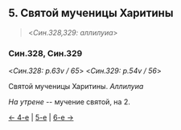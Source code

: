 
## 5. Святой мученицы Харитины

> <*Син.328,329: аллилуиа*>

### Син.328, Син.329

<*Син.328: p.63v / 65*>
<*Син.329: p.54v / 56*>

Святой мученицы Харитины. *Аллилуиа*

*На утрене* -- мучение святой, на 2.

[← 4-е](10_04_SAB.ru.md) | [5-е](README.md#5-й) | [6-е →](10_06_SAB.ru.md)
